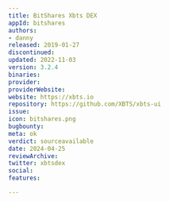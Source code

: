 ```yaml
---
title: BitShares Xbts DEX
appId: bitshares
authors:
- danny
released: 2019-01-27
discontinued: 
updated: 2022-11-03
version: 3.2.4
binaries: 
provider: 
providerWebsite: 
website: https://xbts.io
repository: https://github.com/XBTS/xbts-ui
issue: 
icon: bitshares.png
bugbounty: 
meta: ok
verdict: sourceavailable
date: 2024-04-25
reviewArchive: 
twitter: xbtsdex
social: 
features: 

---
```


